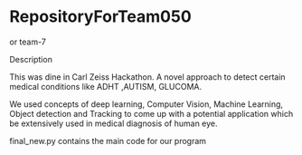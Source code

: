 # RepositoryForTeam050
or team-7



Description

This was dine in Carl Zeiss Hackathon.
A novel approach to detect certain medical conditions like ADHT ,AUTISM, GLUCOMA.

We used concepts of deep learning, Computer Vision, Machine Learning, Object detection and Tracking to come up with a potential application which be extensively used in medical diagnosis of human eye.



final_new.py contains the main code for our program

